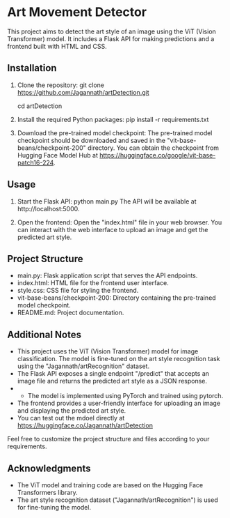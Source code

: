 # Art Movement Detector

This project aims to detect the art style of an image using the ViT (Vision Transformer) model. It includes a Flask API for making predictions and a frontend built with HTML and CSS.

## Installation

1. Clone the repository:
   git clone https://github.com/Jagannath/artDetection.git
   
   cd artDetection

3. Install the required Python packages:
   pip install -r requirements.txt

4. Download the pre-trained model checkpoint:
   The pre-trained model checkpoint should be downloaded and saved in the "vit-base-beans/checkpoint-200" directory. You can obtain the checkpoint from Hugging Face Model Hub at https://huggingface.co/google/vit-base-patch16-224.

## Usage

1. Start the Flask API:
   python main.py
   The API will be available at http://localhost:5000.

2. Open the frontend:
   Open the "index.html" file in your web browser. You can interact with the web interface to upload an image and get the predicted art style.

## Project Structure

- main.py: Flask application script that serves the API endpoints.
- index.html: HTML file for the frontend user interface.
- style.css: CSS file for styling the frontend.
- vit-base-beans/checkpoint-200: Directory containing the pre-trained model checkpoint.
- README.md: Project documentation.

## Additional Notes

- This project uses the ViT (Vision Transformer) model for image classification. The model is fine-tuned on the art style recognition task using the "Jagannath/artRecognition" dataset.
- The Flask API exposes a single endpoint "/predict" that accepts an image file and returns the predicted art style as a JSON response.
- - The model is implemented using PyTorch and trained using pytorch.
- The frontend provides a user-friendly interface for uploading an image and displaying the predicted art style.
- You can test out the mdoel directly at https://huggingface.co/Jagannath/artDetection

Feel free to customize the project structure and files according to your requirements.

## Acknowledgments

- The ViT model and training code are based on the Hugging Face Transformers library.
- The art style recognition dataset ("Jagannath/artRecognition") is used for fine-tuning the model.
